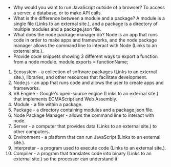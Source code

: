 - Why would you want to run JavaScript outside of a browser? To access a server, a database, or to make API calls.
- What is the difference between a module and a package? A module is a single file (Links to an external site.), and a package is a directory of multiple modules and a package.json file.
- What does the node package manager do? Node is an app that runs code in order to make apps and frameworks, and the node package manager allows the command line to interact with Node (Links to an external site.).
- Provide code snippets showing 3 different ways to export a function from a node module. module.exports = functionName; 

1. Ecosystem - a collection of software packages (Links to an external site.), libraries, and other resources that facilitate development.
1. Node.js - an app that runs code and allows the user to create apps and frameworks.
1. V8 Engine - Google's open-source engine (Links to an external site.) that implements ECMAScript and Web Assembly.
1. Module - a file within a package.
1. Package - a directory containing modules and a package.json file.
1. Node Package Manager - allows the command line to interact with node.
1. Server - a computer that provides data (Links to an external site.) to other computers.
1. Environment - a platform that can run JavaScript (Links to an external site.).
1. Interpreter - a program used to execute code (Links to an external site.).
1. Compiler - a program that translates code into binary (Links to an external site.) so the processor can understand it.
